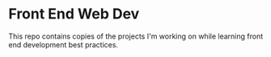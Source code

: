 # Front End Web Dev

This repo contains copies of the projects I'm working on while learning front end development best practices.
